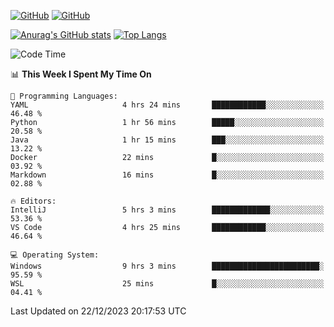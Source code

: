 [![GitHub](https://img.shields.io/github/followers/sharpxk?style=social)](https://github.com/sharpxk) [![GitHub](https://img.shields.io/github/stars/sharpxk?style=social)](https://github.com/sharpxk)

[![Anurag's GitHub stats](https://github-readme-stats-git-masterrstaa-rickstaa.vercel.app/api?username=sharpxk&hide=contribs,prs,issues&show_icons=true&theme=tokyonight)](https://github.com/anuraghazra/github-readme-stats)
[![Top Langs](https://github-readme-stats-git-masterrstaa-rickstaa.vercel.app/api/top-langs/?username=sharpxk&layout=compact&theme=tokyonight)](https://github.com/anuraghazra/github-readme-stats)

<!--START_SECTION:waka-->
![Code Time](http://img.shields.io/badge/Code%20Time-399%20hrs%2014%20mins-blue)

📊 **This Week I Spent My Time On** 

```text
💬 Programming Languages: 
YAML                     4 hrs 24 mins       ████████████░░░░░░░░░░░░░   46.48 % 
Python                   1 hr 56 mins        █████░░░░░░░░░░░░░░░░░░░░   20.58 % 
Java                     1 hr 15 mins        ███░░░░░░░░░░░░░░░░░░░░░░   13.22 % 
Docker                   22 mins             █░░░░░░░░░░░░░░░░░░░░░░░░   03.92 % 
Markdown                 16 mins             █░░░░░░░░░░░░░░░░░░░░░░░░   02.88 % 

🔥 Editors: 
IntelliJ                 5 hrs 3 mins        █████████████░░░░░░░░░░░░   53.36 % 
VS Code                  4 hrs 25 mins       ████████████░░░░░░░░░░░░░   46.64 % 

💻 Operating System: 
Windows                  9 hrs 3 mins        ████████████████████████░   95.59 % 
WSL                      25 mins             █░░░░░░░░░░░░░░░░░░░░░░░░   04.41 % 
```


 Last Updated on 22/12/2023 20:17:53 UTC
<!--END_SECTION:waka-->
